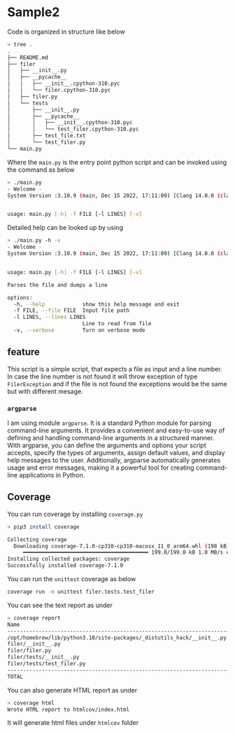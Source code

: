 # Sample2

Code is organized in structure like below

```bash
> tree .
.
├── README.md
├── filer
│   ├── __init__.py
│   ├── __pycache__
│   │   ├── __init__.cpython-310.pyc
│   │   └── filer.cpython-310.pyc
│   ├── filer.py
│   └── tests
│       ├── __init__.py
│       ├── __pycache__
│       │   ├── __init__.cpython-310.pyc
│       │   └── test_filer.cpython-310.pyc
│       ├── test_file.txt
│       └── test_filer.py
└── main.py
```

Where the `main.py` is the entry point python script and can be invoked using the command as below

```bash
> ./main.py
- Welcome - 
System Version :3.10.9 (main, Dec 15 2022, 17:11:09) [Clang 14.0.0 (clang-1400.0.29.202)]


usage: main.py [-h] -f FILE [-l LINES] [-v]
```

Detailed help can be looked up by using

```bash
> ./main.py -h -v
- Welcome - 
System Version :3.10.9 (main, Dec 15 2022, 17:11:09) [Clang 14.0.0 (clang-1400.0.29.202)]


usage: main.py [-h] -f FILE [-l LINES] [-v]

Parses the file and dumps a line

options:
  -h, --help            show this help message and exit
  -f FILE, --file FILE  Input file path
  -l LINES, --lines LINES
                        Line to read from file
  -v, --verbose         Turn on verbose mode
```

## feature

This script is a simple script, that expects a file as input and a line number. In case the line number is not found it will throw exception of type `FilerException` and if the file is not found the exceptions would be the same but with different mesage.


### `argparse`

I am using module `argparse`. It is a standard Python module for parsing command-line arguments. It provides a convenient and easy-to-use way of defining and handling command-line arguments in a structured manner. With argparse, you can define the arguments and options your script accepts, specify the types of arguments, assign default values, and display help messages to the user. Additionally, argparse automatically generates usage and error messages, making it a powerful tool for creating command-line applications in Python.

## Coverage

You can run coverage by installing `coverage.py`

```bash
> pip3 install coverage

Collecting coverage
  Downloading coverage-7.1.0-cp310-cp310-macosx_11_0_arm64.whl (198 kB)
     ━━━━━━━━━━━━━━━━━━━━━━━━━━━━━━━━━━━━━━━━ 199.0/199.0 kB 1.0 MB/s eta 0:00:00
Installing collected packages: coverage
Successfully installed coverage-7.1.0
```

You can run the `unittest` coverage as below

```bash
coverage run -m unittest filer.tests.test_filer
```

You can see the text report as under

```bash
> coverage report
Name                                                                     Stmts   Miss  Cover
--------------------------------------------------------------------------------------------
/opt/homebrew/lib/python3.10/site-packages/_distutils_hack/__init__.py      98     93     5%
filer/__init__.py                                                            1      0   100%
filer/filer.py                                                              30      1    97%
filer/tests/__init__.py                                                      0      0   100%
filer/tests/test_filer.py                                                   19      1    95%
--------------------------------------------------------------------------------------------
TOTAL                                                                      148     95    36%
```

You can also generate HTML report as under

```bash
> coverage html
Wrote HTML report to htmlcov/index.html
```

It will generate html files under `htmlcov` folder


